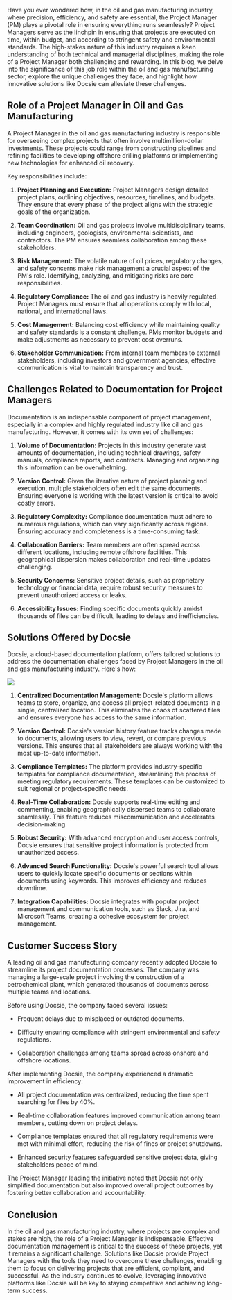 Have you ever wondered how, in the oil and gas manufacturing industry, where precision, efficiency, and safety are essential, the Project Manager (PM) plays a pivotal role in ensuring everything runs seamlessly? Project Managers serve as the linchpin in ensuring that projects are executed on time, within budget, and according to stringent safety and environmental standards. The high-stakes nature of this industry requires a keen understanding of both technical and managerial disciplines, making the role of a Project Manager both challenging and rewarding. In this blog, we delve into the significance of this job role within the oil and gas manufacturing sector, explore the unique challenges they face, and highlight how innovative solutions like Docsie can alleviate these challenges.

## Role of a Project Manager in Oil and Gas Manufacturing

A Project Manager in the oil and gas manufacturing industry is responsible for overseeing complex projects that often involve multimillion-dollar investments. These projects could range from constructing pipelines and refining facilities to developing offshore drilling platforms or implementing new technologies for enhanced oil recovery.

Key responsibilities include:

1. **Project Planning and Execution:** Project Managers design detailed project plans, outlining objectives, resources, timelines, and budgets. They ensure that every phase of the project aligns with the strategic goals of the organization.

2. **Team Coordination:** Oil and gas projects involve multidisciplinary teams, including engineers, geologists, environmental scientists, and contractors. The PM ensures seamless collaboration among these stakeholders.

3. **Risk Management:** The volatile nature of oil prices, regulatory changes, and safety concerns make risk management a crucial aspect of the PM's role. Identifying, analyzing, and mitigating risks are core responsibilities.

4. **Regulatory Compliance:** The oil and gas industry is heavily regulated. Project Managers must ensure that all operations comply with local, national, and international laws.

5. **Cost Management:** Balancing cost efficiency while maintaining quality and safety standards is a constant challenge. PMs monitor budgets and make adjustments as necessary to prevent cost overruns.

6. **Stakeholder Communication:** From internal team members to external stakeholders, including investors and government agencies, effective communication is vital to maintain transparency and trust.

## Challenges Related to Documentation for Project Managers

Documentation is an indispensable component of project management, especially in a complex and highly regulated industry like oil and gas manufacturing. However, it comes with its own set of challenges:

1. **Volume of Documentation:** Projects in this industry generate vast amounts of documentation, including technical drawings, safety manuals, compliance reports, and contracts. Managing and organizing this information can be overwhelming.

2. **Version Control:** Given the iterative nature of project planning and execution, multiple stakeholders often edit the same documents. Ensuring everyone is working with the latest version is critical to avoid costly errors.

3. **Regulatory Complexity:** Compliance documentation must adhere to numerous regulations, which can vary significantly across regions. Ensuring accuracy and completeness is a time-consuming task.

4. **Collaboration Barriers:** Team members are often spread across different locations, including remote offshore facilities. This geographical dispersion makes collaboration and real-time updates challenging.

5. **Security Concerns:** Sensitive project details, such as proprietary technology or financial data, require robust security measures to prevent unauthorized access or leaks.

6. **Accessibility Issues:** Finding specific documents quickly amidst thousands of files can be difficult, leading to delays and inefficiencies.

## Solutions Offered by Docsie

Docsie, a cloud-based documentation platform, offers tailored solutions to address the documentation challenges faced by Project Managers in the oil and gas manufacturing industry. Here's how:

![](https://cdn.docsie.io/workspace_PxAvC1Uenuc7ad6H3/doc_wn84Jkoc6hIMTO2eE/file_F1TpTXd7AFYoSrPvt/image_2ba07996-b5ee-66aa-fee3-f88d6b40b3b5.jpg)

1. **Centralized Documentation Management:** Docsie's platform allows teams to store, organize, and access all project-related documents in a single, centralized location. This eliminates the chaos of scattered files and ensures everyone has access to the same information.

2. **Version Control:** Docsie's version history feature tracks changes made to documents, allowing users to view, revert, or compare previous versions. This ensures that all stakeholders are always working with the most up-to-date information.

3. **Compliance Templates:** The platform provides industry-specific templates for compliance documentation, streamlining the process of meeting regulatory requirements. These templates can be customized to suit regional or project-specific needs.

4. **Real-Time Collaboration:** Docsie supports real-time editing and commenting, enabling geographically dispersed teams to collaborate seamlessly. This feature reduces miscommunication and accelerates decision-making.

5. **Robust Security:** With advanced encryption and user access controls, Docsie ensures that sensitive project information is protected from unauthorized access.

6. **Advanced Search Functionality:** Docsie's powerful search tool allows users to quickly locate specific documents or sections within documents using keywords. This improves efficiency and reduces downtime.

7. **Integration Capabilities:** Docsie integrates with popular project management and communication tools, such as Slack, Jira, and Microsoft Teams, creating a cohesive ecosystem for project management.

## Customer Success Story

A leading oil and gas manufacturing company recently adopted Docsie to streamline its project documentation processes. The company was managing a large-scale project involving the construction of a petrochemical plant, which generated thousands of documents across multiple teams and locations.

Before using Docsie, the company faced several issues:

* Frequent delays due to misplaced or outdated documents.

* Difficulty ensuring compliance with stringent environmental and safety regulations.

* Collaboration challenges among teams spread across onshore and offshore locations.

After implementing Docsie, the company experienced a dramatic improvement in efficiency:

* All project documentation was centralized, reducing the time spent searching for files by 40%.

* Real-time collaboration features improved communication among team members, cutting down on project delays.

* Compliance templates ensured that all regulatory requirements were met with minimal effort, reducing the risk of fines or project shutdowns.

* Enhanced security features safeguarded sensitive project data, giving stakeholders peace of mind.

The Project Manager leading the initiative noted that Docsie not only simplified documentation but also improved overall project outcomes by fostering better collaboration and accountability.

## Conclusion

In the oil and gas manufacturing industry, where projects are complex and stakes are high, the role of a Project Manager is indispensable. Effective documentation management is critical to the success of these projects, yet it remains a significant challenge. Solutions like Docsie provide Project Managers with the tools they need to overcome these challenges, enabling them to focus on delivering projects that are efficient, compliant, and successful. As the industry continues to evolve, leveraging innovative platforms like Docsie will be key to staying competitive and achieving long-term success.
